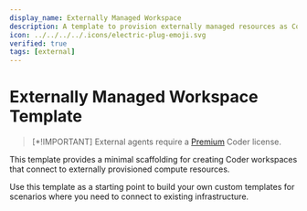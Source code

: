 ```yaml
---
display_name: Externally Managed Workspace
description: A template to provision externally managed resources as Coder workspaces
icon: ../../../../.icons/electric-plug-emoji.svg
verified: true
tags: [external]
---
```


# Externally Managed Workspace Template

> [*!IMPORTANT]
> External agents require a [Premium](https://coder.com/pricing) Coder license.

This template provides a minimal scaffolding for creating Coder workspaces that connect to externally provisioned compute resources.

Use this template as a starting point to build your own custom templates for scenarios where you need to connect to existing infrastructure.
